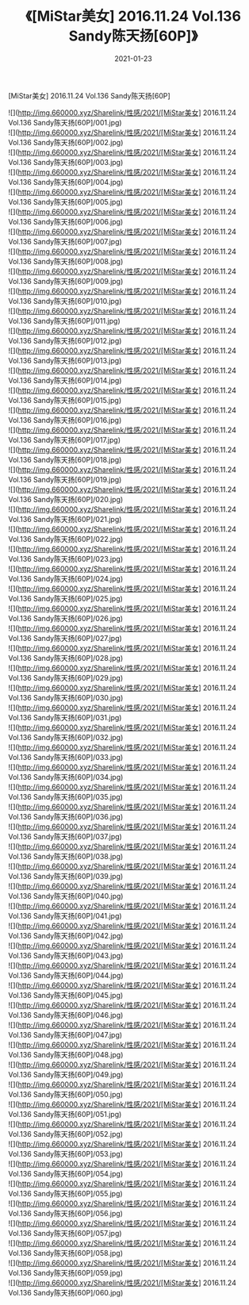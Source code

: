﻿---
layout: post
title:  《[MiStar美女] 2016.11.24 Vol.136 Sandy陈天扬[60P]》
date:   2021-01-23
img: http://img.660000.xyz/Sharelink/性感/2021/[MiStar美女] 2016.11.24 Vol.136 Sandy陈天扬[60P]/000.jpg
categories: [美女, 清纯, 唯美]
---

[MiStar美女] 2016.11.24 Vol.136 Sandy陈天扬[60P]

  ![](http://img.660000.xyz/Sharelink/性感/2021/[MiStar美女] 2016.11.24 Vol.136 Sandy陈天扬[60P]/001.jpg) <br> ![](http://img.660000.xyz/Sharelink/性感/2021/[MiStar美女] 2016.11.24 Vol.136 Sandy陈天扬[60P]/002.jpg) <br> ![](http://img.660000.xyz/Sharelink/性感/2021/[MiStar美女] 2016.11.24 Vol.136 Sandy陈天扬[60P]/003.jpg) <br> ![](http://img.660000.xyz/Sharelink/性感/2021/[MiStar美女] 2016.11.24 Vol.136 Sandy陈天扬[60P]/004.jpg) <br> ![](http://img.660000.xyz/Sharelink/性感/2021/[MiStar美女] 2016.11.24 Vol.136 Sandy陈天扬[60P]/005.jpg) <br> ![](http://img.660000.xyz/Sharelink/性感/2021/[MiStar美女] 2016.11.24 Vol.136 Sandy陈天扬[60P]/006.jpg) <br> ![](http://img.660000.xyz/Sharelink/性感/2021/[MiStar美女] 2016.11.24 Vol.136 Sandy陈天扬[60P]/007.jpg) <br> ![](http://img.660000.xyz/Sharelink/性感/2021/[MiStar美女] 2016.11.24 Vol.136 Sandy陈天扬[60P]/008.jpg) <br> ![](http://img.660000.xyz/Sharelink/性感/2021/[MiStar美女] 2016.11.24 Vol.136 Sandy陈天扬[60P]/009.jpg) <br> ![](http://img.660000.xyz/Sharelink/性感/2021/[MiStar美女] 2016.11.24 Vol.136 Sandy陈天扬[60P]/010.jpg) <br> ![](http://img.660000.xyz/Sharelink/性感/2021/[MiStar美女] 2016.11.24 Vol.136 Sandy陈天扬[60P]/011.jpg) <br> ![](http://img.660000.xyz/Sharelink/性感/2021/[MiStar美女] 2016.11.24 Vol.136 Sandy陈天扬[60P]/012.jpg) <br> ![](http://img.660000.xyz/Sharelink/性感/2021/[MiStar美女] 2016.11.24 Vol.136 Sandy陈天扬[60P]/013.jpg) <br> ![](http://img.660000.xyz/Sharelink/性感/2021/[MiStar美女] 2016.11.24 Vol.136 Sandy陈天扬[60P]/014.jpg) <br> ![](http://img.660000.xyz/Sharelink/性感/2021/[MiStar美女] 2016.11.24 Vol.136 Sandy陈天扬[60P]/015.jpg) <br> ![](http://img.660000.xyz/Sharelink/性感/2021/[MiStar美女] 2016.11.24 Vol.136 Sandy陈天扬[60P]/016.jpg) <br> ![](http://img.660000.xyz/Sharelink/性感/2021/[MiStar美女] 2016.11.24 Vol.136 Sandy陈天扬[60P]/017.jpg) <br> ![](http://img.660000.xyz/Sharelink/性感/2021/[MiStar美女] 2016.11.24 Vol.136 Sandy陈天扬[60P]/018.jpg) <br> ![](http://img.660000.xyz/Sharelink/性感/2021/[MiStar美女] 2016.11.24 Vol.136 Sandy陈天扬[60P]/019.jpg) <br> ![](http://img.660000.xyz/Sharelink/性感/2021/[MiStar美女] 2016.11.24 Vol.136 Sandy陈天扬[60P]/020.jpg) <br> ![](http://img.660000.xyz/Sharelink/性感/2021/[MiStar美女] 2016.11.24 Vol.136 Sandy陈天扬[60P]/021.jpg) <br> ![](http://img.660000.xyz/Sharelink/性感/2021/[MiStar美女] 2016.11.24 Vol.136 Sandy陈天扬[60P]/022.jpg) <br> ![](http://img.660000.xyz/Sharelink/性感/2021/[MiStar美女] 2016.11.24 Vol.136 Sandy陈天扬[60P]/023.jpg) <br> ![](http://img.660000.xyz/Sharelink/性感/2021/[MiStar美女] 2016.11.24 Vol.136 Sandy陈天扬[60P]/024.jpg) <br> ![](http://img.660000.xyz/Sharelink/性感/2021/[MiStar美女] 2016.11.24 Vol.136 Sandy陈天扬[60P]/025.jpg) <br> ![](http://img.660000.xyz/Sharelink/性感/2021/[MiStar美女] 2016.11.24 Vol.136 Sandy陈天扬[60P]/026.jpg) <br> ![](http://img.660000.xyz/Sharelink/性感/2021/[MiStar美女] 2016.11.24 Vol.136 Sandy陈天扬[60P]/027.jpg) <br> ![](http://img.660000.xyz/Sharelink/性感/2021/[MiStar美女] 2016.11.24 Vol.136 Sandy陈天扬[60P]/028.jpg) <br> ![](http://img.660000.xyz/Sharelink/性感/2021/[MiStar美女] 2016.11.24 Vol.136 Sandy陈天扬[60P]/029.jpg) <br> ![](http://img.660000.xyz/Sharelink/性感/2021/[MiStar美女] 2016.11.24 Vol.136 Sandy陈天扬[60P]/030.jpg) <br> ![](http://img.660000.xyz/Sharelink/性感/2021/[MiStar美女] 2016.11.24 Vol.136 Sandy陈天扬[60P]/031.jpg) <br> ![](http://img.660000.xyz/Sharelink/性感/2021/[MiStar美女] 2016.11.24 Vol.136 Sandy陈天扬[60P]/032.jpg) <br> ![](http://img.660000.xyz/Sharelink/性感/2021/[MiStar美女] 2016.11.24 Vol.136 Sandy陈天扬[60P]/033.jpg) <br> ![](http://img.660000.xyz/Sharelink/性感/2021/[MiStar美女] 2016.11.24 Vol.136 Sandy陈天扬[60P]/034.jpg) <br> ![](http://img.660000.xyz/Sharelink/性感/2021/[MiStar美女] 2016.11.24 Vol.136 Sandy陈天扬[60P]/035.jpg) <br> ![](http://img.660000.xyz/Sharelink/性感/2021/[MiStar美女] 2016.11.24 Vol.136 Sandy陈天扬[60P]/036.jpg) <br> ![](http://img.660000.xyz/Sharelink/性感/2021/[MiStar美女] 2016.11.24 Vol.136 Sandy陈天扬[60P]/037.jpg) <br> ![](http://img.660000.xyz/Sharelink/性感/2021/[MiStar美女] 2016.11.24 Vol.136 Sandy陈天扬[60P]/038.jpg) <br> ![](http://img.660000.xyz/Sharelink/性感/2021/[MiStar美女] 2016.11.24 Vol.136 Sandy陈天扬[60P]/039.jpg) <br> ![](http://img.660000.xyz/Sharelink/性感/2021/[MiStar美女] 2016.11.24 Vol.136 Sandy陈天扬[60P]/040.jpg) <br> ![](http://img.660000.xyz/Sharelink/性感/2021/[MiStar美女] 2016.11.24 Vol.136 Sandy陈天扬[60P]/041.jpg) <br> ![](http://img.660000.xyz/Sharelink/性感/2021/[MiStar美女] 2016.11.24 Vol.136 Sandy陈天扬[60P]/042.jpg) <br> ![](http://img.660000.xyz/Sharelink/性感/2021/[MiStar美女] 2016.11.24 Vol.136 Sandy陈天扬[60P]/043.jpg) <br> ![](http://img.660000.xyz/Sharelink/性感/2021/[MiStar美女] 2016.11.24 Vol.136 Sandy陈天扬[60P]/044.jpg) <br> ![](http://img.660000.xyz/Sharelink/性感/2021/[MiStar美女] 2016.11.24 Vol.136 Sandy陈天扬[60P]/045.jpg) <br> ![](http://img.660000.xyz/Sharelink/性感/2021/[MiStar美女] 2016.11.24 Vol.136 Sandy陈天扬[60P]/046.jpg) <br> ![](http://img.660000.xyz/Sharelink/性感/2021/[MiStar美女] 2016.11.24 Vol.136 Sandy陈天扬[60P]/047.jpg) <br> ![](http://img.660000.xyz/Sharelink/性感/2021/[MiStar美女] 2016.11.24 Vol.136 Sandy陈天扬[60P]/048.jpg) <br> ![](http://img.660000.xyz/Sharelink/性感/2021/[MiStar美女] 2016.11.24 Vol.136 Sandy陈天扬[60P]/049.jpg) <br> ![](http://img.660000.xyz/Sharelink/性感/2021/[MiStar美女] 2016.11.24 Vol.136 Sandy陈天扬[60P]/050.jpg) <br> ![](http://img.660000.xyz/Sharelink/性感/2021/[MiStar美女] 2016.11.24 Vol.136 Sandy陈天扬[60P]/051.jpg) <br> ![](http://img.660000.xyz/Sharelink/性感/2021/[MiStar美女] 2016.11.24 Vol.136 Sandy陈天扬[60P]/052.jpg) <br> ![](http://img.660000.xyz/Sharelink/性感/2021/[MiStar美女] 2016.11.24 Vol.136 Sandy陈天扬[60P]/053.jpg) <br> ![](http://img.660000.xyz/Sharelink/性感/2021/[MiStar美女] 2016.11.24 Vol.136 Sandy陈天扬[60P]/054.jpg) <br> ![](http://img.660000.xyz/Sharelink/性感/2021/[MiStar美女] 2016.11.24 Vol.136 Sandy陈天扬[60P]/055.jpg) <br> ![](http://img.660000.xyz/Sharelink/性感/2021/[MiStar美女] 2016.11.24 Vol.136 Sandy陈天扬[60P]/056.jpg) <br> ![](http://img.660000.xyz/Sharelink/性感/2021/[MiStar美女] 2016.11.24 Vol.136 Sandy陈天扬[60P]/057.jpg) <br> ![](http://img.660000.xyz/Sharelink/性感/2021/[MiStar美女] 2016.11.24 Vol.136 Sandy陈天扬[60P]/058.jpg) <br> ![](http://img.660000.xyz/Sharelink/性感/2021/[MiStar美女] 2016.11.24 Vol.136 Sandy陈天扬[60P]/059.jpg) <br> ![](http://img.660000.xyz/Sharelink/性感/2021/[MiStar美女] 2016.11.24 Vol.136 Sandy陈天扬[60P]/060.jpg) <br>